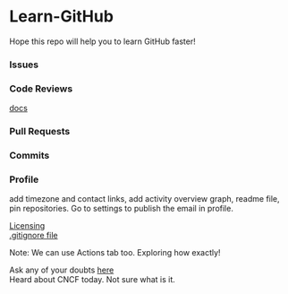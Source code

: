 # Learn-GitHub
Hope this repo will help you to learn GitHub faster! <br>

### Issues
### Code Reviews
[docs](https://github.com/features/code-review)
### Pull Requests
### Commits
### Profile
add timezone and contact links, add activity overview graph, readme file, pin repositories. Go to settings to publish the email in profile.

[Licensing](https://docs.github.com/en/repositories/managing-your-repositorys-settings-and-features/customizing-your-repository/licensing-a-repository) <br>
[.gitignore file](https://docs.github.com/en/get-started/getting-started-with-git/ignoring-files) <br>


Note: We can use Actions tab too. Exploring how exactly!

Ask any of your doubts [here](https://github.com/EddieHubCommunity/support/discussions)
<br>
Heard about CNCF today. Not sure what is it.
